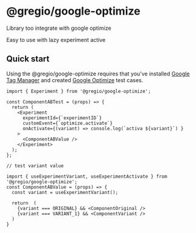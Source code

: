 # @gregio/google-optimize

Library too integrate with google optimize

Easy to use with lazy experiment active

## Quick start

Using the @gregio/google-optimize requires that you've installed [Google Tag
Manager] and created [Google Optimize] test cases.

```
import { Experiment } from '@gregio/google-optimize';

const ComponentABTest = (props) => {
  return (
    <Experiment
      experimentId={`experimentID`}
      customEvent={`optimize.activate`}
      onActivate={(variant) => console.log(`activa ${variant}`) }
    >
      <ComponentABValue />
    </Experiment>
  );
};

// test variant value

import { useExperimentVariant, useExperimentActivate } from '@gregio/google-optimize';
const ComponentABValue = (props) => {
  const variant = useExperimentVariant();

  return  (
    {variant === ORIGINAL} && <ComponentOriginal />
    {variant === VARIANT_1} && <ComponentVariant />
  )
}
```

[google tag manager]: https://support.google.com/optimize/answer/6314801?hl=en
[google optimize]: https://marketingplatform.google.com/about/optimize/
